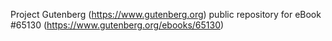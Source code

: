 Project Gutenberg (https://www.gutenberg.org) public repository for eBook #65130 (https://www.gutenberg.org/ebooks/65130)
